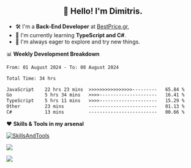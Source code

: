 <h2 align="center">👋 Hello! I'm Dimitris.</h2>

- 🛠 I'm a **Back-End Developer** at [BestPrice.gr](https://bestprice.gr),
- 🌱 I'm currently learning **TypeScript and C#**.
- 🧭 I'm always eager to explore and try new things.
  
📊 **Weekly Development Breakdown**

<!--START_SECTION:waka-->

```txt
From: 01 August 2024 - To: 08 August 2024

Total Time: 34 hrs

JavaScript    22 hrs 23 mins  >>>>>>>>>>>>>>>>---------   65.84 %
Go            5 hrs 34 mins   >>>>---------------------   16.41 %
TypeScript    5 hrs 11 mins   >>>>---------------------   15.29 %
Other         23 mins         -------------------------   01.13 %
C#            13 mins         -------------------------   00.66 %
```

<!--END_SECTION:waka-->

❤️ **Skills & Tools in my arsenal**

[![SkillsAndTools](https://skillicons.dev/icons?i=ts,js,html,css,nodejs,express,react,vite,tailwind,mongodb,postgres,jest,git,md,vscode,postman,figma,linux,bash,py,java,php&theme=light&perline=11)](https://skillicons.dev)


<a href="https://wakatime.com/@018db2c8-3e4e-4392-80be-2ef5619c010a"><img src="https://wakatime.com/badge/user/018db2c8-3e4e-4392-80be-2ef5619c010a.svg?style=plastic" /></a>

![](https://hit.yhype.me/github/profile?user_id=45003429)
